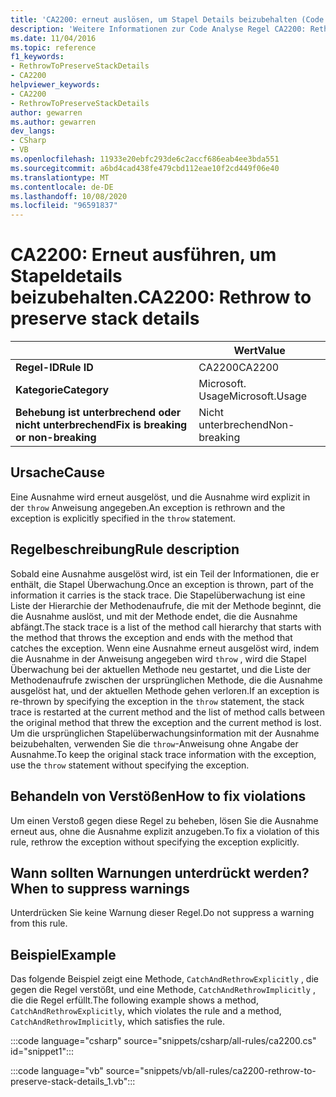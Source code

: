 ```yaml
---
title: 'CA2200: erneut auslösen, um Stapel Details beizubehalten (Code Analyse)'
description: 'Weitere Informationen zur Code Analyse Regel CA2200: Rethrow zum Beibehalten von Stapel Details'
ms.date: 11/04/2016
ms.topic: reference
f1_keywords:
- RethrowToPreserveStackDetails
- CA2200
helpviewer_keywords:
- CA2200
- RethrowToPreserveStackDetails
author: gewarren
ms.author: gewarren
dev_langs:
- CSharp
- VB
ms.openlocfilehash: 11933e20ebfc293de6c2accf686eab4ee3bda551
ms.sourcegitcommit: a6bd4cad438fe479cbd112eae10f2cd449f06e40
ms.translationtype: MT
ms.contentlocale: de-DE
ms.lasthandoff: 10/08/2020
ms.locfileid: "96591837"
---
```

# <a name="ca2200-rethrow-to-preserve-stack-details"></a><span data-ttu-id="747c3-103">CA2200: Erneut ausführen, um Stapeldetails beizubehalten.</span><span class="sxs-lookup"><span data-stu-id="747c3-103">CA2200: Rethrow to preserve stack details</span></span>

| | <span data-ttu-id="747c3-104">Wert</span><span class="sxs-lookup"><span data-stu-id="747c3-104">Value</span></span> |
|-|-|
| <span data-ttu-id="747c3-105">**Regel-ID**</span><span class="sxs-lookup"><span data-stu-id="747c3-105">**Rule ID**</span></span> |<span data-ttu-id="747c3-106">CA2200</span><span class="sxs-lookup"><span data-stu-id="747c3-106">CA2200</span></span>|
| <span data-ttu-id="747c3-107">**Kategorie**</span><span class="sxs-lookup"><span data-stu-id="747c3-107">**Category**</span></span> |<span data-ttu-id="747c3-108">Microsoft. Usage</span><span class="sxs-lookup"><span data-stu-id="747c3-108">Microsoft.Usage</span></span>|
| <span data-ttu-id="747c3-109">**Behebung ist unterbrechend oder nicht unterbrechend**</span><span class="sxs-lookup"><span data-stu-id="747c3-109">**Fix is breaking or non-breaking**</span></span> |<span data-ttu-id="747c3-110">Nicht unterbrechend</span><span class="sxs-lookup"><span data-stu-id="747c3-110">Non-breaking</span></span>|

## <a name="cause"></a><span data-ttu-id="747c3-111">Ursache</span><span class="sxs-lookup"><span data-stu-id="747c3-111">Cause</span></span>

<span data-ttu-id="747c3-112">Eine Ausnahme wird erneut ausgelöst, und die Ausnahme wird explizit in der `throw` Anweisung angegeben.</span><span class="sxs-lookup"><span data-stu-id="747c3-112">An exception is rethrown and the exception is explicitly specified in the `throw` statement.</span></span>

## <a name="rule-description"></a><span data-ttu-id="747c3-113">Regelbeschreibung</span><span class="sxs-lookup"><span data-stu-id="747c3-113">Rule description</span></span>

<span data-ttu-id="747c3-114">Sobald eine Ausnahme ausgelöst wird, ist ein Teil der Informationen, die er enthält, die Stapel Überwachung.</span><span class="sxs-lookup"><span data-stu-id="747c3-114">Once an exception is thrown, part of the information it carries is the stack trace.</span></span> <span data-ttu-id="747c3-115">Die Stapelüberwachung ist eine Liste der Hierarchie der Methodenaufrufe, die mit der Methode beginnt, die die Ausnahme auslöst, und mit der Methode endet, die die Ausnahme abfängt.</span><span class="sxs-lookup"><span data-stu-id="747c3-115">The stack trace is a list of the method call hierarchy that starts with the method that throws the exception and ends with the method that catches the exception.</span></span> <span data-ttu-id="747c3-116">Wenn eine Ausnahme erneut ausgelöst wird, indem die Ausnahme in der Anweisung angegeben wird `throw` , wird die Stapel Überwachung bei der aktuellen Methode neu gestartet, und die Liste der Methodenaufrufe zwischen der ursprünglichen Methode, die die Ausnahme ausgelöst hat, und der aktuellen Methode gehen verloren.</span><span class="sxs-lookup"><span data-stu-id="747c3-116">If an exception is re-thrown by specifying the exception in the `throw` statement, the stack trace is restarted at the current method and the list of method calls between the original method that threw the exception and the current method is lost.</span></span> <span data-ttu-id="747c3-117">Um die ursprünglichen Stapelüberwachungsinformation mit der Ausnahme beizubehalten, verwenden Sie die `throw`-Anweisung ohne Angabe der Ausnahme.</span><span class="sxs-lookup"><span data-stu-id="747c3-117">To keep the original stack trace information with the exception, use the `throw` statement without specifying the exception.</span></span>

## <a name="how-to-fix-violations"></a><span data-ttu-id="747c3-118">Behandeln von Verstößen</span><span class="sxs-lookup"><span data-stu-id="747c3-118">How to fix violations</span></span>

<span data-ttu-id="747c3-119">Um einen Verstoß gegen diese Regel zu beheben, lösen Sie die Ausnahme erneut aus, ohne die Ausnahme explizit anzugeben.</span><span class="sxs-lookup"><span data-stu-id="747c3-119">To fix a violation of this rule, rethrow the exception without specifying the exception explicitly.</span></span>

## <a name="when-to-suppress-warnings"></a><span data-ttu-id="747c3-120">Wann sollten Warnungen unterdrückt werden?</span><span class="sxs-lookup"><span data-stu-id="747c3-120">When to suppress warnings</span></span>

<span data-ttu-id="747c3-121">Unterdrücken Sie keine Warnung dieser Regel.</span><span class="sxs-lookup"><span data-stu-id="747c3-121">Do not suppress a warning from this rule.</span></span>

## <a name="example"></a><span data-ttu-id="747c3-122">Beispiel</span><span class="sxs-lookup"><span data-stu-id="747c3-122">Example</span></span>

<span data-ttu-id="747c3-123">Das folgende Beispiel zeigt eine Methode, `CatchAndRethrowExplicitly` , die gegen die Regel verstößt, und eine Methode, `CatchAndRethrowImplicitly` , die die Regel erfüllt.</span><span class="sxs-lookup"><span data-stu-id="747c3-123">The following example shows a method, `CatchAndRethrowExplicitly`, which violates the rule and a method, `CatchAndRethrowImplicitly`, which satisfies the rule.</span></span>

:::code language="csharp" source="snippets/csharp/all-rules/ca2200.cs" id="snippet1":::

:::code language="vb" source="snippets/vb/all-rules/ca2200-rethrow-to-preserve-stack-details_1.vb":::
